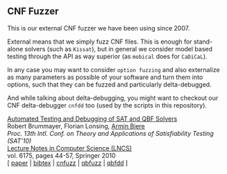CNF Fuzzer
----------

This is our external CNF fuzzer we have been using since 2007.

External means that we simply fuzz CNF files.  This is enough for
stand-alone solvers (such as `Kissat`), but in general we consider model
based testing through the API as way superior (as `mobical` does for
`CaDiCaL`).

In any case you may want to consider `option fuzzing` and also externalize
as many parameters as possible of your software and turn them into options,
such that they can be fuzzed and particularly delta-debugged.

And while talking about delta-debugging, you might want to checkout
our CNF delta-debugger `cnfdd` too (used by the scripts in this
repository).

<p>
<a href="https://cca.informatik.uni-freiburg.de/papers/BrummayerLonsingBiere-SAT10.pdf">Automated Testing and Debugging of SAT and QBF Solvers</a>
<br>
Robert Brummayer, Florian Lonsing, <a href="https://cca.informatik.uni-freiburg.de/biere/index.html#publications">Armin Biere</a>
<br>
<i>Proc.&nbsp;13th Intl.&nbsp;Conf.&nbsp;on Theory and Applications of Satisfiability Testing (SAT'10)</i>
<br>
<a href="https://www.springer.com/gp/computer-science/lncs">Lecture Notes in Computer Science (LNCS)</a>
<br>
vol.&nbsp;6175,
pages 44-57,
Springer 2010
<br>
[ <a href="https://cca.informatik.uni-freiburg.de/papers/BrummayerLonsingBiere-SAT10.pdf">paper</a>
| <a href="https://cca.informatik.uni-freiburg.de/papers/BrummayerLonsingBiere-SAT10.bib">bibtex</a>
| <a href="https://github.com/arminbiere/cnfuzz">cnfuzz</a>
| <a href="https://cca.informatik.uni-freiburg.de/qbfuzz">qbfuzz</a>
| <a href="https://cca.informatik.uni-freiburg.de/qbfdd">qbfdd</a>
]
</p>
